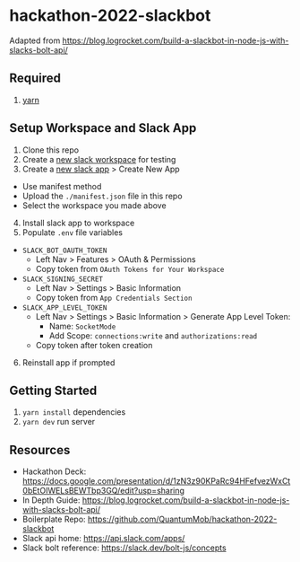 # hackathon-2022-slackbot

Adapted from https://blog.logrocket.com/build-a-slackbot-in-node-js-with-slacks-bolt-api/

## Required

1. [yarn](https://formulae.brew.sh/formula/yarn)

## Setup Workspace and Slack App

1. Clone this repo
2. Create a [new slack workspace](https://slack.com/create#email) for testing
3. Create a [new slack app](https://api.slack.com/apps/) > Create New App
  - Use manifest method
  - Upload the `./manifest.json` file in this repo
  - Select the workspace you made above
4. Install slack app to workspace
5. Populate `.env` file variables
  - `SLACK_BOT_OAUTH_TOKEN`
    - Left Nav > Features > OAuth & Permissions
    - Copy token from `OAuth Tokens for Your Workspace`
  - `SLACK_SIGNING_SECRET`
    - Left Nav > Settings > Basic Information
    - Copy token from `App Credentials Section`
  - `SLACK_APP_LEVEL_TOKEN`
    - Left Nav > Settings > Basic Information > Generate App Level Token:
      - Name: `SocketMode`
      - Add Scope: `connections:write` and `authorizations:read`
    - Copy token after token creation
6. Reinstall app if prompted

## Getting Started

1. `yarn install` dependencies
2. `yarn dev` run server

## Resources

- Hackathon Deck: https://docs.google.com/presentation/d/1zN3z90KPaRc94HFefvezWxCt0bEtOIWELsBEWTbp3GQ/edit?usp=sharing
- In Depth Guide: https://blog.logrocket.com/build-a-slackbot-in-node-js-with-slacks-bolt-api/
- Boilerplate Repo: https://github.com/QuantumMob/hackathon-2022-slackbot
- Slack api home: https://api.slack.com/apps/ 
- Slack bolt reference: https://slack.dev/bolt-js/concepts
